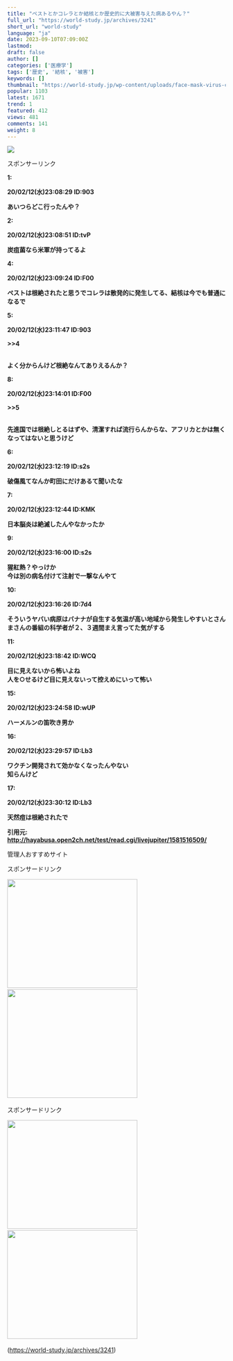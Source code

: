 ```yaml
---
title: "ペストとかコレラとか結核とか歴史的に大被害与えた病あるやん？"
full_url: "https://world-study.jp/archives/3241"
short_url: "world-study"
language: "ja"
date: 2023-09-10T07:09:00Z
lastmod: 
draft: false
author: []
categories: ['医療学']
tags: ['歴史', '結核', '被害']
keywords: []
thumbnail: "https://world-study.jp/wp-content/uploads/face-mask-virus-covid-19-infection-5667959.jpg"
popular: 1103
latest: 1671
trend: 1
featured: 412
views: 481
comments: 141
weight: 8
---
```


![](https://world-study.jp/wp-content/uploads/face-mask-virus-covid-19-infection-5667959.jpg)

<div><p class='ps-label'>スポンサーリンク</p><p class='ps-widget'></p><p class='t_h'><strong><p>1: <p> 20/02/12(水)23:08:29 ID:903</p></p></strong></p><p class='t_b'><strong><p> あいつらどこ行ったんや？ </p></strong></p><p></p><p class='t_b'><strong><p>2: <p> 20/02/12(水)23:08:51 ID:tvP</p></p></strong></p><p class='t_b'><strong><p> 炭疽菌なら米軍が持ってるよ </p></strong></p><p class='t_h'><strong><p>4: <p> 20/02/12(水)23:09:24 ID:F00</p></p></strong></p><p class='t_b'><strong><p> ペストは根絶されたと思うでコレラは散発的に発生してる、結核は今でも普通になるで </p></strong></p><p class='t_h t_i'><strong><p>5: <p> 20/02/12(水)23:11:47 ID:903</p></p></strong></p><p class='t_b t_i'><strong><p><p class='anchor'>>>4</p><br> よく分からんけど根絶なんてありえるんか？ </p></strong></p><p class='t_h t_i'><strong><p>8: <p> 20/02/12(水)23:14:01 ID:F00</p></p></strong></p><p class='t_b t_i'><strong><p><p class='anchor'>>>5</p><br> 先進国では根絶しとるはずや、清潔すれば流行らんからな、アフリカとかは無くなってはないと思うけど </p></strong></p><p class='t_h'><strong><p>6: <p> 20/02/12(水)23:12:19 ID:s2s</p></p></strong></p><p class='t_b'><strong><p> 破傷風てなんか町田にだけあるて聞いたな </p></strong></p><p class='t_h'><strong><p>7: <p> 20/02/12(水)23:12:44 ID:KMK</p></p></strong></p><p class='t_b'><strong><p> 日本脳炎は絶滅したんやなかったか </p></strong></p><p class='t_h'><strong><p>9: <p> 20/02/12(水)23:16:00 ID:s2s</p></p></strong></p><p class='t_b'><strong><p> 猩紅熱？やっけか<br> 今は別の病名付けて注射で一撃なんやて </p></strong></p><p class='t_h'><strong><p>10: <p> 20/02/12(水)23:16:26 ID:7d4</p></p></strong></p><p class='t_b'><strong><p> そういうヤバい病原はバナナが自生する気温が高い地域から発生しやすいとさんまさんの番組の科学者が２、３週間まえ言ってた気がする </p></strong></p><p class='t_h'><strong><p>11: <p> 20/02/12(水)23:18:42 ID:WCQ</p></p></strong></p><p class='t_b'><strong><p> 目に見えないから怖いよね<br> 人を○せるけど目に見えないって控えめにいって怖い </p></strong></p><p class='t_h'><strong><p>15: <p> 20/02/12(水)23:24:58 ID:wUP</p></p></strong></p><p class='t_b'><strong><p> ハーメルンの笛吹き男か </p></strong></p><p class='t_h'><strong><p>16: <p> 20/02/12(水)23:29:57 ID:Lb3</p></p></strong></p><p class='t_b'><strong><p> ワクチン開発されて効かなくなったんやない<br> 知らんけど </p></strong></p><p class='t_h'><strong><p>17: <p> 20/02/12(水)23:30:12 ID:Lb3</p></p></strong></p><p class='t_b'><strong><p> 天然痘は根絶されたで </p></strong></p><p><strong>引用元: <a href='http://hayabusa.open2ch.net/test/read.cgi/livejupiter/1581516509/' target='_blank' rel='noopener noreferrer external' class='broken_link external'>http://hayabusa.open2ch.net/test/read.cgi/livejupiter/1581516509/</a></strong></p> <p class='textwidget custom-html-widget'></p><p class='top_rss_down_title'> 管理人おすすめサイト </p> <p class='rss4'> </p><p class='posts-under-1'>スポンサードリンク</p><a href='https://hb.afl.rakuten.co.jp/hsc/22147dca.3eb27a4d.22147dcb.ab9930ba/?link_type=pict&ut=eyJwYWdlIjoic2hvcCIsInR5cGUiOiJwaWN0IiwiY29sIjoxLCJjYXQiOiI0NCIsImJhbiI6IjQ2MDEzNSIsImFtcCI6ZmFsc2V9' target='_blank' rel='nofollow sponsored noopener'><img src='https://hbb.afl.rakuten.co.jp/hsb/22147dca.3eb27a4d.22147dcb.ab9930ba/?me_id=1&me_adv_id=460135&t=pict' border='0' alt='' title=''></a> <br> <a href='https://px.a8.net/svt/ejp?a8mat=3TD6WR+3C9O2A+2PEO+1I1IKX' rel='nofollow'> <img border='0' width='300' height='250' alt='' src='https://www23.a8.net/svt/bgt?aid=230722875202&wid=005&eno=01&mid=s00000012624009077000&mc=1'></a> <img border='0' width='1' height='1' src='https://www10.a8.net/0.gif?a8mat=3TD6WR+3C9O2A+2PEO+1I1IKX' alt=''> <a href='https://px.a8.net/svt/ejp?a8mat=3TD6WR+4491HU+54ZG+609HT' rel='nofollow'> <img border='0' width='300' height='250' alt='' src='https://www29.a8.net/svt/bgt?aid=230722875249&wid=005&eno=01&mid=s00000023974001009000&mc=1'></a> <img border='0' width='1' height='1' src='https://www18.a8.net/0.gif?a8mat=3TD6WR+4491HU+54ZG+609HT' alt=''> <p class='posts-under-1'>スポンサードリンク</p><a href='https://px.a8.net/svt/ejp?a8mat=3BQDI5+2RFHW2+3D3Q+65U41' rel='nofollow'> <img border='0' width='300' height='250' alt='' src='https://www28.a8.net/svt/bgt?aid=201104861167&wid=005&eno=01&mid=s00000015695001035000&mc=1'></a> <img border='0' width='1' height='1' src='https://www17.a8.net/0.gif?a8mat=3BQDI5+2RFHW2+3D3Q+65U41' alt=''> <a href='https://px.a8.net/svt/ejp?a8mat=3H5J7Z+P0B9U+50+35UAKX' rel='nofollow'> <img border='0' width='300' height='250' alt='' src='https://www23.a8.net/svt/bgt?aid=210210191042&wid=005&eno=01&mid=s00000000018019121000&mc=1'></a> <img border='0' width='1' height='1' src='https://www10.a8.net/0.gif?a8mat=3H5J7Z+P0B9U+50+35UAKX' alt=''> </div>

(https://world-study.jp/archives/3241)
